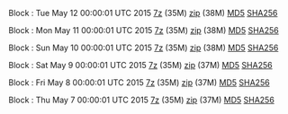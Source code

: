 Block : Tue May 12 00:00:01 UTC 2015 [7z](https://transfer.sh/91kLF/bootstrap.dat.20150512.7z) (35M) [zip](https://transfer.sh/o6VlT/bootstrap.dat.20150512.zip) (38M) [MD5](https://transfer.sh/lZUBE/md5.txt) [SHA256](https://transfer.sh/buRVm/sha256.txt)

Block : Mon May 11 00:00:01 UTC 2015 [7z](https://transfer.sh/5dHMN/bootstrap.dat.20150511.7z) (35M) [zip](https://transfer.sh/CzVEm/bootstrap.dat.20150511.zip) (38M) [MD5](https://transfer.sh/iTXxJ/md5.txt) [SHA256](https://transfer.sh/1bVZqd/sha256.txt)

Block : Sun May 10 00:00:01 UTC 2015 [7z](https://transfer.sh/1cXKP8/bootstrap.dat.20150510.7z) (35M) [zip](https://transfer.sh/MxzIR/bootstrap.dat.20150510.zip) (38M) [MD5](https://transfer.sh/9P3vf/md5.txt) [SHA256](https://transfer.sh/BCpLK/sha256.txt)

Block : Sat May  9 00:00:01 UTC 2015 [7z](https://transfer.sh/16ylvj/bootstrap.dat.20150509.7z) (35M) [zip](https://transfer.sh/F4Kk2/bootstrap.dat.20150509.zip) (37M) [MD5](https://transfer.sh/eJNVu/md5.txt) [SHA256](https://transfer.sh/1cmAJ1/sha256.txt)

Block : Fri May  8 00:00:01 UTC 2015 [7z](https://transfer.sh/YBlgr/bootstrap.dat.20150508.7z) (35M) [zip](https://transfer.sh/19R6N4/bootstrap.dat.20150508.zip) (37M) [MD5](https://transfer.sh/o6ziB/md5.txt) [SHA256](https://transfer.sh/1gS2H0/sha256.txt)

Block : Thu May  7 00:00:01 UTC 2015 [7z](https://transfer.sh/13pps/bootstrap.dat.20150507.7z) (35M) [zip](https://transfer.sh/dyfmz/bootstrap.dat.20150507.zip) (37M) [MD5](https://transfer.sh/HHKgO/md5.txt) [SHA256](https://transfer.sh/yrmEd/sha256.txt)
